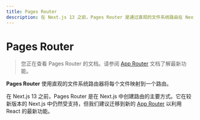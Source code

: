 ```yaml
---
title: Pages Router
description: 在 Next.js 13 之前，Pages Router 是通过直观的文件系统路由在 Next.js 中创建路由的主要方式。
---
```


# Pages Router

> 您正在查看 Pages Router 的文档。请参阅 [App Router](/nextjs-cn/app/) 文档了解最新功能。

**Pages Router** 使用直观的文件系统路由器将每个文件映射到一个路由。

在 Next.js 13 之前，Pages Router 是在 Next.js 中创建路由的主要方式。它在较新版本的 Next.js 中仍然受支持，但我们建议迁移到新的 [App Router](/nextjs-cn/app/) 以利用 React 的最新功能。
